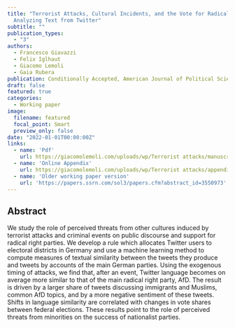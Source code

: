```yaml
---
title: "Terrorist Attacks, Cultural Incidents, and the Vote for Radical Parties:
  Analyzing Text from Twitter"
subtitle: ""
publication_types:
  - "3"
authors:
  - Francesco Giavazzi
  - Felix Iglhaut
  - Giacomo Lemoli
  - Gaia Rubera
publication: Conditionally Accepted, American Journal of Political Science
draft: false
featured: true
categories:
  - Working paper
image:
  filename: featured
  focal_point: Smart
  preview_only: false
date: "2022-01-01T00:00:00Z"
links:
  - name: 'Pdf'
    url: https://giacomolemoli.com/uploads/wp/Terrorist attacks/manuscript.pdf
  - name: 'Online Appendix'
    url: https://giacomolemoli.com/uploads/wp/Terrorist attacks/appendix.pdf
  - name: 'Older working paper version'
    url: 'https://papers.ssrn.com/sol3/papers.cfm?abstract_id=3550973'
---
```


## Abstract

We study the role of perceived threats from other cultures induced by terrorist attacks and criminal events on public discourse and support for radical right parties. We develop a rule which allocates Twitter users to electoral districts in Germany and use a machine learning method to compute measures of textual similarity between the tweets they produce and tweets by accounts of the main German parties. Using the exogenous timing of attacks, we find that, after an event, Twitter language becomes on average more similar to that of the main radical right party, AfD.
The result is driven by a larger share of tweets discussing immigrants and Muslims, common AfD topics, and by a more negative sentiment of these tweets. Shifts in language similarity are correlated with changes in vote shares between federal elections. These results point to the role of perceived threats from minorities on the success of nationalist parties.
